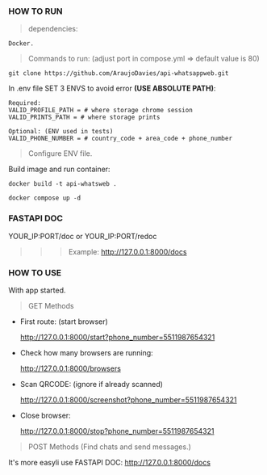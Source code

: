 ### HOW TO RUN

> dependencies:

    Docker.

> Commands to run: (adjust port in compose.yml => default value is 80)

    git clone https://github.com/AraujoDavies/api-whatsappweb.git
    
In .env file SET 3 ENVS to avoid error **(USE ABSOLUTE PATH)**:

    Required:
    VALID_PROFILE_PATH = # where storage chrome session
    VALID_PRINTS_PATH = # where storage prints 

    Optional: (ENV used in tests)
    VALID_PHONE_NUMBER = # country_code + area_code + phone_number 

> Configure ENV file.

Build image and run container:

    docker build -t api-whatsweb .
    
    docker compose up -d

### FASTAPI DOC

YOUR_IP:PORT/doc or YOUR_IP:PORT/redoc

>>> Example: http://127.0.0.1:8000/docs


### HOW TO USE

With app started.

> GET Methods

- First route: (start browser)

    http://127.0.0.1:8000/start?phone_number=5511987654321

- Check how many browsers are running:

    http://127.0.0.1:8000/browsers

- Scan QRCODE: (ignore if already scanned)

    http://127.0.0.1:8000/screenshot?phone_number=5511987654321

- Close browser:
    
    http://127.0.0.1:8000/stop?phone_number=5511987654321    


> POST Methods (Find chats and send messages.) 

It's more easyli use FASTAPI DOC: http://127.0.0.1:8000/docs

